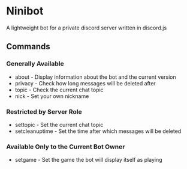 # Ninibot #

A lightweight bot for a private discord server written in discord.js

## Commands ##
### Generally Available ###
* about - Display information about the bot and the current version
* privacy - Check how long messages will be deleted after
* topic - Check the current chat topic
* nick - Set your own nickname
### Restricted by Server Role ###
* settopic - Set the current chat topic
* setcleanuptime - Set the time after which messages will be deleted
### Available Only to the Current Bot Owner ###
* setgame - Set the game the bot will display itself as playing
